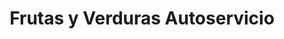 ---
title: "Frutas y Verduras Autoservicio"
url: /san-sebastian-de-los-reyes/frutas-y-verduras-autoservicio/
shop: frutería
---